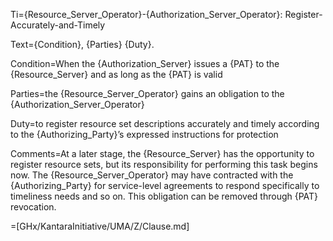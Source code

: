 Ti={Resource_Server_Operator}-{Authorization_Server_Operator}: Register-Accurately-and-Timely

Text={Condition}, {Parties} {Duty}.

Condition=When the {Authorization_Server} issues a {PAT} to the {Resource_Server} and as long as the {PAT} is valid

Parties=the {Resource_Server_Operator} gains an obligation to the {Authorization_Server_Operator}

Duty=to register resource set descriptions accurately and timely according to the {Authorizing_Party}’s expressed instructions for protection

Comments=At a later stage, the {Resource_Server} has the opportunity to register resource sets, but its responsibility for performing this task begins now. The {Resource_Server_Operator} may have contracted with the {Authorizing_Party} for service-level agreements to respond specifically to timeliness needs and so on. This obligation can be removed through {PAT} revocation.

=[GHx/KantaraInitiative/UMA/Z/Clause.md]